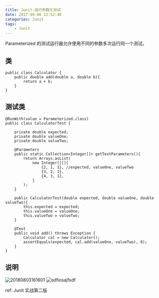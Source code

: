 ```yaml
---
title: Junit-运行参数化测试
date: 2017-09-06 12:52:48
categories: Junit
tags:
    - Junit
---
```


Parameterized 的测试运行器允许使用不同的参数多次运行同一个测试。

<!-- more -->

## 类
```
public class Calculator {
    public double add(double a, double b){
        return a + b;
    }
}
```

## 测试类
```
@RunWith(value = Parameterized.class)
public class CalculatorTest {

    private double expected;
    private double valueOne;
    private double valueTwo;

    @Parameters
    public static Collection<Integer[]> getTestParameters(){
        return Arrays.asList(
            new Integer[][]{
                {2, 1, 1}, //expected, valueOne, valueTwo
                {3, 2, 1},
                {4, 3, 1},
            }
        );
    }

    public CalculatorTest(double expected, double valueOne, double valueTwo){
        this.expected = expected;
        this.valueOne = valueOne;
        this.valueTwo = valueTwo;
    }

    @Test
    public void add() throws Exception {
        Calculator cal = new Calculator();
        assertEquals(expected, cal.add(valueOne, valueTwo), 0);
    }
}
```

## 说明
![20180803161601](20180803161601.png)
![sdfiosajfsdf](sdfiosajfsdf.png)


ref:
Junit 实战第二版


